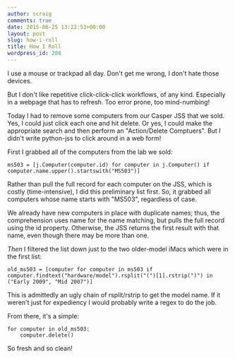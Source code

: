 ```yaml
---
author: scraig
comments: true
date: 2015-06-25 13:22:53+00:00
layout: post
slug: how-i-roll
title: How I Roll
wordpress_id: 208
---
```


I use a mouse or trackpad all day. Don't get me wrong, I don't hate those devices.

But I don't like repetitive click-click-click workflows, of any kind. Especially in a webpage that has to refresh. Too error prone, too mind-numbing!

Today I had to remove some computers from our Casper JSS that we sold. Yes, I could just click each one and  hit delete. Or yes, I could make the appropriate search and then perform an "Action/Delete Comptuers". But I didn't write python-jss to click around in a web form!

First I grabbed all of the computers from the lab we sold:

    
    
    ms503 = [j.Computer(computer.id) for computer in j.Computer() if computer.name.upper().startswith("MS503")]
    


Rather than pull the full record for each computer on the JSS, which is costly (time-intensive), I did this preliminary list first. So, it grabbed all computers whose name starts with "MS503", regardless of case.

We already have new computers in place with duplicate names; thus, the comprehension uses name for the name matching, but pulls the full record using the id property. Otherwise, the JSS returns the first result with that name, even though there may be more than one.

_Then_ I filtered the list down just to the two older-model iMacs which were in the first list:

    
    
    old_ms503 = [computer for computer in ms503 if computer.findtext("hardware/model").rsplit("(")[1].rstrip(")") in ("Early 2009", "Mid 2007")]
    



This is admittedly an ugly chain of rsplit/rstrip to get the model name. If it weren't just for expediency I would probably write a regex to do the job.

From there, it's a simple:

    
    
    for computer in old_ms503:
    	computer.delete()
    



So fresh and so clean!
